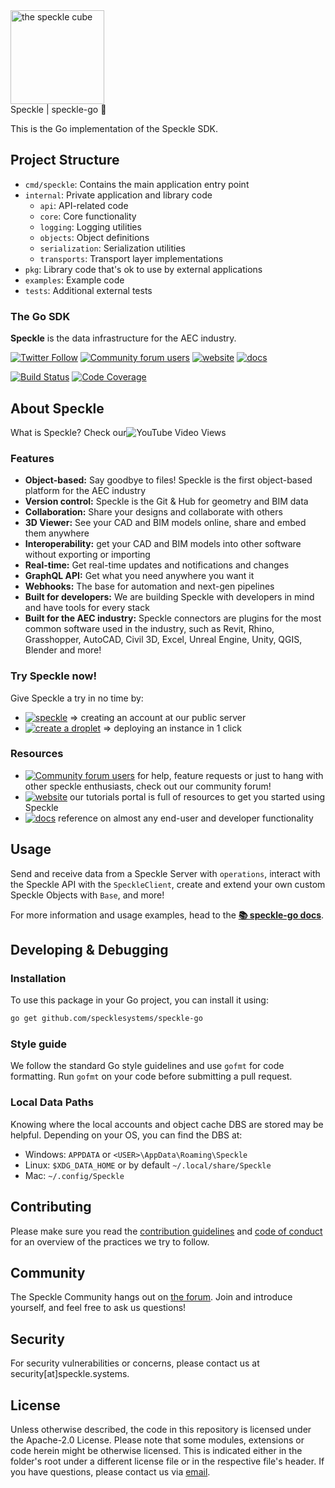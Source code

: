<div>
  <img alt="the speckle cube" src="https://user-images.githubusercontent.com/2679513/131189167-18ea5fe1-c578-47f6-9785-3748178e4312.png" width="150px"/><br/>
  Speckle | speckle-go 🐹
</div>

This is the Go implementation of the Speckle SDK.

## Project Structure

- `cmd/speckle`: Contains the main application entry point
- `internal`: Private application and library code
  - `api`: API-related code
  - `core`: Core functionality
  - `logging`: Logging utilities
  - `objects`: Object definitions
  - `serialization`: Serialization utilities
  - `transports`: Transport layer implementations
- `pkg`: Library code that's ok to use by external applications
- `examples`: Example code
- `tests`: Additional external tests

<h3 >
    The Go SDK
</h3>

<p ><b>Speckle</b> is the data infrastructure for the AEC industry.</p>

<p>
  <a href="https://twitter.com/SpeckleSystems"><img src="https://img.shields.io/twitter/follow/SpeckleSystems?style=social" alt="Twitter Follow"></a>
  <a href="https://speckle.community"><img src="https://img.shields.io/discourse/users?server=https%3A%2F%2Fspeckle.community&style=flat-square&logo=discourse&logoColor=white" alt="Community forum users"></a>
  <a href="https://speckle.systems"><img src="https://img.shields.io/badge/https://-speckle.systems-royalblue?style=flat-square" alt="website"></a>
  <a href="https://speckle.guide/dev/"><img src="https://img.shields.io/badge/docs-speckle.guide-orange?style=flat-square&logo=read-the-docs&logoColor=white" alt="docs"></a>
</p>

<!-- TODO: Replace with actual Go-specific badges -->
<p >
  <a href="https://github.com/specklesystems/speckle-go/"><img src="https://img.shields.io/badge/build-passing-brightgreen?style=flat-square" alt="Build Status"></a>
  <a href="https://codecov.io/gh/specklesystems/speckle-go">
    <img src="https://img.shields.io/badge/coverage-80%25-yellowgreen?style=flat-square" alt="Code Coverage"/>
  </a>
</p>

## About Speckle

What is Speckle? Check our![YouTube Video Views](https://img.shields.io/youtube/views/B9humiSpHzM?label=Speckle%20in%201%20minute%20video&style=social)

### Features

- **Object-based:** Say goodbye to files! Speckle is the first object-based platform for the AEC industry
- **Version control:** Speckle is the Git & Hub for geometry and BIM data
- **Collaboration:** Share your designs and collaborate with others
- **3D Viewer:** See your CAD and BIM models online, share and embed them anywhere
- **Interoperability:** get your CAD and BIM models into other software without exporting or importing
- **Real-time:** Get real-time updates and notifications and changes
- **GraphQL API:** Get what you need anywhere you want it
- **Webhooks:** The base for automation and next-gen pipelines
- **Built for developers:** We are building Speckle with developers in mind and have tools for every stack
- **Built for the AEC industry:** Speckle connectors are plugins for the most common software used in the industry, such as Revit, Rhino, Grasshopper, AutoCAD, Civil 3D, Excel, Unreal Engine, Unity, QGIS, Blender and more!

### Try Speckle now!

Give Speckle a try in no time by:

- [![speckle](https://img.shields.io/badge/https://-app.speckle.systems-0069ff?style=flat-square&logo=hackthebox&logoColor=white)](https://app.speckle.systems) ⇒ creating an account at our public server
- [![create a droplet](https://img.shields.io/badge/Create%20a%20Droplet-0069ff?style=flat-square&logo=digitalocean&logoColor=white)](https://marketplace.digitalocean.com/apps/speckle-server?refcode=947a2b5d7dc1) ⇒ deploying an instance in 1 click

### Resources

- [![Community forum users](https://img.shields.io/badge/community-forum-green?style=for-the-badge&logo=discourse&logoColor=white)](https://speckle.community) for help, feature requests or just to hang with other speckle enthusiasts, check out our community forum!
- [![website](https://img.shields.io/badge/tutorials-speckle.systems-royalblue?style=for-the-badge&logo=youtube)](https://speckle.systems) our tutorials portal is full of resources to get you started using Speckle
- [![docs](https://img.shields.io/badge/docs-speckle.guide-orange?style=for-the-badge&logo=read-the-docs&logoColor=white)](https://speckle.guide/dev/) reference on almost any end-user and developer functionality

## Usage

Send and receive data from a Speckle Server with `operations`, interact with the Speckle API with the `SpeckleClient`, create and extend your own custom Speckle Objects with `Base`, and more!

For more information and usage examples, head to the [**📚 speckle-go docs**](https://speckle.guide/dev/go.html).

## Developing & Debugging

### Installation

To use this package in your Go project, you can install it using:

```bash
go get github.com/specklesystems/speckle-go
```

### Style guide

We follow the standard Go style guidelines and use `gofmt` for code formatting. Run `gofmt` on your code before submitting a pull request.

### Local Data Paths

Knowing where the local accounts and object cache DBS are stored may be helpful. Depending on your OS, you can find the DBS at:
- Windows: `APPDATA` or `<USER>\AppData\Roaming\Speckle`
- Linux: `$XDG_DATA_HOME` or by default `~/.local/share/Speckle`
- Mac: `~/.config/Speckle`

## Contributing

Please make sure you read the [contribution guidelines](.github/CONTRIBUTING.md) and [code of conduct](.github/CODE_OF_CONDUCT.md) for an overview of the practices we try to follow.

## Community

The Speckle Community hangs out on [the forum](https://discourse.speckle.works). Join and introduce yourself, and feel free to ask us questions!

## Security

For security vulnerabilities or concerns, please contact us at security[at]speckle.systems.

## License

Unless otherwise described, the code in this repository is licensed under the Apache-2.0 License. Please note that some modules, extensions or code herein might be otherwise licensed. This is indicated either in the folder's root under a different license file or in the respective file's header. If you have questions, please contact us via [email](mailto:hello@speckle.systems).
